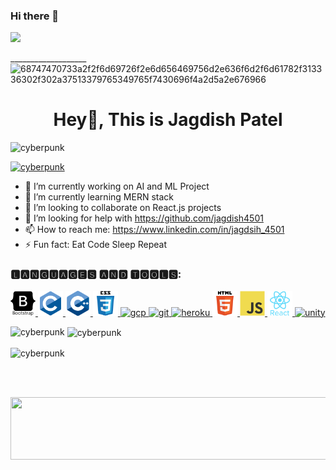 ### Hi there 👋

<!--
**jagdish4501/jagdish4501** is a ✨ _special_ ✨ repository because its `README.md` (this file) appears on your GitHub profile.

Here are some ideas to get you started:

- 🔭 I’m currently working on ...
- 🌱 I’m currently learning ...
- 👯 I’m looking to collaborate on ...
- 🤔 I’m looking for help with ...
- 💬 Ask me about ...
- 📫 How to reach me: ...
- 😄 Pronouns: ...
- ⚡ Fun fact: ...
-->



<img src="https://user-images.githubusercontent.com/76893116/198944903-f954fd14-9f3d-49f3-8baa-3cbdc1bc9b85.jpg" height="60" >

___________________![68747470733a2f2f6d69726f2e6d656469756d2e636f6d2f6d61782f313336302f302a37513379765349765f7430696f4a2d5a2e676966](https://user-images.githubusercontent.com/76893116/198943500-fef33c9e-65cd-4400-89bd-d333c04b8475.gif)

### <h1 align="center"> Hey👋, This is Jagdish Patel</h1>


<p align="left"> <img src="https://komarev.com/ghpvc/?username=jagdish4501&label=Profile%20views&color=0e75b6&style=flat" alt="cyberpunk" /> </p>

<p align="left"> <a href="https://github.com/ryo-ma/github-profile-trophy"><img src="https://github-profile-trophy.vercel.app/?username=jagdish4501" alt="cyberpunk" /></a> </p>



<!--
**priyanshv03/priyanshv03** is a ✨ _special_ ✨ repository because its `README.md` (this file) appears on your GitHub profile.

Here are some ideas to get you started:
-->

- 🔭 I’m currently working on AI and ML Project
- 🌱 I’m currently learning MERN stack
- 👯 I’m looking to collaborate on React.js projects
- 🤔 I’m looking for help with https://github.com/jagdish4501
- 📫 How to reach me: https://www.linkedin.com/in/jagdsih_4501
- ⚡ Fun fact: Eat Code Sleep Repeat




<h3 align="left">🅻🅰🅽🅶🆄🅰🅶🅴🆂 🅰🅽🅳 🆃🅾🅾🅻🆂:</h3>

<p align="left">   
  <a href="https://getbootstrap.com" target="_blank"> <img src="https://raw.githubusercontent.com/devicons/devicon/master/icons/bootstrap/bootstrap-plain-wordmark.svg" alt="bootstrap" width="40" height="40"/> 
  </a>
  <a href="https://www.cprogramming.com/" target="_blank"> <img src="https://raw.githubusercontent.com/devicons/devicon/master/icons/c/c-original.svg" alt="c" width="40" height="40"/> 
  </a>
  <a href="https://www.w3schools.com/cpp/" target="_blank"> 
    <img src="https://raw.githubusercontent.com/devicons/devicon/master/icons/cplusplus/cplusplus-original.svg" alt="cplusplus" width="40" height="40"/> </a> 
  <a href="https://www.w3schools.com/css/" target="_blank"> 
    <img src="https://raw.githubusercontent.com/devicons/devicon/master/icons/css3/css3-original-wordmark.svg" alt="css3" width="40" height="40"/>
  </a>
  <a href="https://cloud.google.com" target="_blank"> <img src="https://www.vectorlogo.zone/logos/google_cloud/google_cloud-icon.svg" alt="gcp" width="40" height="40"/> 
  </a>
  <a href="https://git-scm.com/" target="_blank"> <img src="https://www.vectorlogo.zone/logos/git-scm/git-scm-icon.svg" alt="git" width="40" height="40"/>
  </a>
  <a href="https://heroku.com" target="_blank"> 
    <img src="https://www.vectorlogo.zone/logos/heroku/heroku-icon.svg" alt="heroku" width="40" height="40"/> 
  </a> 
  <a href="https://www.w3.org/html/" target="_blank"> 
    <img src="https://raw.githubusercontent.com/devicons/devicon/master/icons/html5/html5-original-wordmark.svg" alt="html5" width="40" height="40"/> </a>  
  <a href="https://developer.mozilla.org/en-US/docs/Web/JavaScript" target="_blank"> 
    <img src="https://raw.githubusercontent.com/devicons/devicon/master/icons/javascript/javascript-original.svg" alt="javascript" width="40" height="40"/>
  </a> 
  <a href="https://reactjs.org/" target="_blank"> 
    <img src="https://raw.githubusercontent.com/devicons/devicon/master/icons/react/react-original-wordmark.svg" alt="react" width="40" height="40"/>       </a>   
  <a href="https://unity.com/" target="_blank"> <img src="https://www.vectorlogo.zone/logos/unity3d/unity3d-icon.svg" alt="unity" width="40" height="40"/> 
  </a>

<p><img align="left" src="https://github-readme-stats.vercel.app/api/top-langs?username=jagdish4501&show_icons=true&locale=en&layout=compact" alt="cyberpunk" /></p>


<p>&nbsp;<img align="center" src="https://github-readme-stats.vercel.app/api?username=jagdish4501&show_icons=true&locale=en" alt="cyberpunk" /></p>

<p><img align="center" src="https://github-readme-streak-stats.herokuapp.com/?user=jagdish4501&" alt="cyberpunk" /></p>

  <div align="center" width="50">

<!-- 
<p> -->
 <br><br> 
<!--Vibing to : 🎧  </strong></p>

[![Spotify](https://spotify-readme.sp-xd.vercel.app/api/spotify)](https://open.spotify.com/user/31w4w6cl5ziojjy6rznbef3mgdoi) <br>
 -->
<img src="https://user-images.githubusercontent.com/76893116/199645696-3cb33005-a150-4dfa-9e01-773ad952d1a8.gif" width="1800" height="100">
</div>
